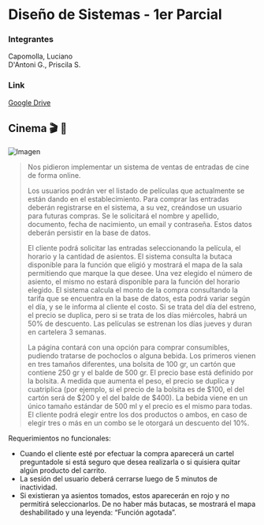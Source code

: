 # Diseño de Sistemas - 1er Parcial 

### Integrantes
Capomolla, Luciano\
D'Antoni G., Priscila S.

### Link
[Google Drive](https://drive.google.com/drive/u/1/folders/1LmEufCj5gzect8zBlHH6bKDe1CgIHYDt)

## Cinema :clapper: :popcorn:	

![Imagen](https://cooltivarte.com/portal/wp-content/uploads/2020/08/por-que-se-comen-palomitas-en-el-cine-en-vez-de-otros-039-snacks-039.jpg)

>Nos pidieron implementar un sistema de ventas de entradas de cine de forma online. 
>
>Los usuarios podrán ver el listado de películas que actualmente se están dando en el establecimiento. Para comprar las entradas deberán registrarse en el sistema, a su vez, creándose un usuario para futuras compras. Se le solicitará el nombre y apellido, documento, fecha de nacimiento, un email y contraseña. Estos datos deberán persistir en la base de datos.
>
>El cliente podrá solicitar las entradas seleccionando la película, el horario y la cantidad de asientos. El sistema consulta la butaca disponible para la función que eligió y mostrará el mapa de la sala permitiendo que marque la que desee. Una vez elegido el número de asiento, el mismo no estará disponible para la función del horario elegido.
>El sistema calcula el monto de la compra consultando la tarifa que se encuentra en la base de datos, esta podrá variar según el día, y se le informa al cliente el costo. Si se trata del día del estreno, el precio se duplica, pero si se trata de los días miércoles, habrá un 50% de descuento. 
Las películas se estrenan los días jueves y duran en cartelera 3 semanas.
>
>La página contará con una opción para comprar consumibles, pudiendo tratarse de pochoclos o alguna bebida. Los primeros vienen en tres tamaños diferentes, una bolsita de 100 gr, un cartón que contiene 250 gr y el balde de 500 gr. El precio base está definido por la bolsita. A medida que aumenta el peso, el precio se duplica y cuatriplica (por ejemplo, si el precio de la bolsita es de $100, el del cartón será de $200 y el del balde de $400). La bebida viene en un único tamaño estándar de 500 ml y el precio es el mismo para todas. 
>El cliente podrá elegir entre los dos productos o ambos, en caso de elegir tres o más en un combo se le otorgará un descuento del 10%.

Requerimientos no funcionales: 
- Cuando el cliente esté por efectuar la compra aparecerá un cartel preguntadole si está seguro que desea realizarla o si quisiera quitar algún producto del carrito. 
- La sesión del usuario deberá cerrarse luego de 5 minutos de inactividad.
- Si existieran ya asientos tomados, estos aparecerán en rojo y no permitirá seleccionarlos. De no haber más butacas, se mostrará el mapa deshabilitado y una leyenda: “Función agotada”.
